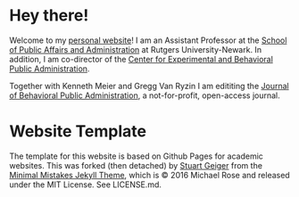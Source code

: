 # Hey there!
Welcome to my [personal website](http://www.sebastianjilke.net)!  I am an Assistant Professor at the [School of Public Affairs and Administration](https://spaa.newark.rutgers.edu) at Rutgers University-Newark.  In addition, I am co-director of the [Center for Experimental and Behavioral Public Administration](http://www.journal-bpa.org).

Together with Kenneth Meier and Gregg Van Ryzin I am edititing the [Journal of Behavioral Public Administration](), a not-for-profit, open-access journal.


# Website Template
The template for this website is based on Github Pages for academic websites. This was forked (then detached) by [Stuart Geiger](https://github.com/staeiou) from the [Minimal Mistakes Jekyll Theme](https://mmistakes.github.io/minimal-mistakes/), which is © 2016 Michael Rose and released under the MIT License. See LICENSE.md.
